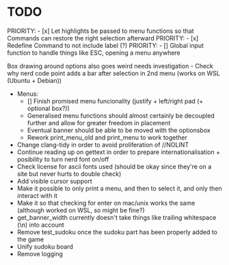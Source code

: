 # TODO
PRIORITY: - [x] Let highlights be passed to menu functions so that Commands can restore the right selection afterward
PRIORITY: - [x] Redefine Command to not include label (?)
PRIORITY: - [] Global input function to handle things like ESC, opening a menu anywhere

Box drawing around options also goes weird needs investigation
    - Check why nerd code point adds a bar after selection in 2nd menu (works on WSL (Ubuntu + Debian))
- Menus:
    - [] Finish promised menu funcionality (justify + left/right pad (+ optional box?))
    - Generalised menu functions should almost certainly be decoupled further and allow for greater freedom in placement
    - Eventual banner should be able to be moved with the optionsbox
    - Rework print_menu_old and print_menu to work together
- Change clang-tidy in order to avoid proliferation of //NOLINT
- Continue reading up on gettext in order to prepare internationalisation + posibility to turn nerd font on/off
- Check license for ascii fonts used (should be okay since they're on a site but never hurts to double check)
- Add visible cursor support
- Make it possible to only print a menu, and then to select it, and only then interact with it
- Make it so that checking for enter on mac/unix works the same (although worked on WSL, so might be fine?)
- get_banner_width currently doesn't take things like trailing whitespace (\n) into account
- Remove test_sudoku once the sudoku part has been properly added to the game
- Unify sudoku board
- Remove logging
